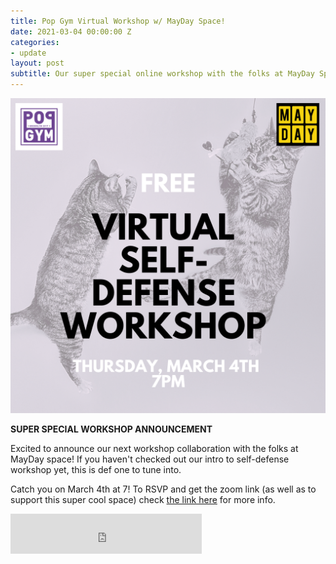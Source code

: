 ```yaml
---
title: Pop Gym Virtual Workshop w/ MayDay Space!
date: 2021-03-04 00:00:00 Z
categories:
- update
layout: post
subtitle: Our super special online workshop with the folks at MayDay Space!
---
```


![Pop Gym Online](/assets/maydayselfdefense.png)


**SUPER SPECIAL WORKSHOP ANNOUNCEMENT**

Excited to announce our next workshop collaboration with the folks at MayDay space! If you haven't checked out our intro to self-defense workshop yet, this is def one to tune into.

Catch you on March 4th at 7! To RSVP and get the zoom link (as well as to support this super cool space) check [the link here](https://withfriends.co/event/9476400/virtual_self_defense_workshop) for more info.

<iframe src="https://withfriends.co/pop_gym/embed/raw:kind=Join" width="306" height="64" frameborder="0"></iframe>
